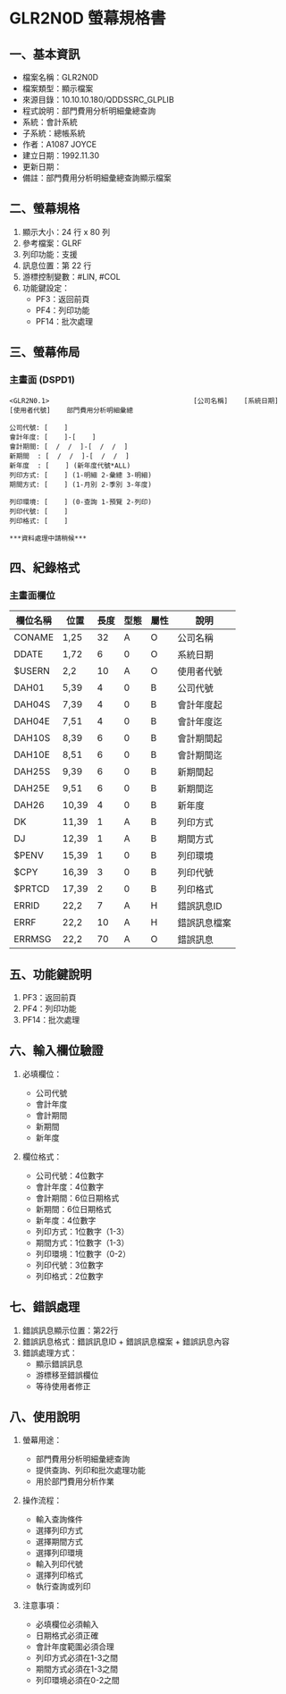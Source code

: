 # GLR2N0D 螢幕規格書

## 一、基本資訊
- 檔案名稱：GLR2N0D
- 檔案類型：顯示檔案
- 來源目錄：10.10.10.180/QDDSSRC_GLPLIB
- 程式說明：部門費用分析明細彙總查詢
- 系統：會計系統
- 子系統：總帳系統
- 作者：A1087 JOYCE
- 建立日期：1992.11.30
- 更新日期：
- 備註：部門費用分析明細彙總查詢顯示檔案

## 二、螢幕規格
1. 顯示大小：24 行 x 80 列
2. 參考檔案：GLRF
3. 列印功能：支援
4. 訊息位置：第 22 行
5. 游標控制變數：#LIN, #COL
6. 功能鍵設定：
   - PF3：返回前頁
   - PF4：列印功能
   - PF14：批次處理

## 三、螢幕佈局

### 主畫面 (DSPD1)
```
<GLR2N0.1>                                    [公司名稱]    [系統日期]
[使用者代號]    部門費用分析明細彙總

公司代號: [    ]
會計年度: [    ]-[    ]
會計期間: [  /  /  ]-[  /  /  ]
新期間  : [  /  /  ]-[  /  /  ]
新年度  : [    ] (新年度代號*ALL)
列印方式: [    ] (1-明細 2-彙總 3-明細)
期間方式: [    ] (1-月別 2-季別 3-年度)

列印環境: [    ] (0-查詢 1-預覽 2-列印)
列印代號: [    ]
列印格式: [    ]

***資料處理中請稍候***
```

## 四、紀錄格式

### 主畫面欄位
| 欄位名稱 | 位置 | 長度 | 型態 | 屬性 | 說明 |
|---------|------|------|------|------|------|
| CONAME | 1,25 | 32 | A | O | 公司名稱 |
| DDATE | 1,72 | 6 | 0 | O | 系統日期 |
| $USERN | 2,2 | 10 | A | O | 使用者代號 |
| DAH01 | 5,39 | 4 | 0 | B | 公司代號 |
| DAH04S | 7,39 | 4 | 0 | B | 會計年度起 |
| DAH04E | 7,51 | 4 | 0 | B | 會計年度迄 |
| DAH10S | 8,39 | 6 | 0 | B | 會計期間起 |
| DAH10E | 8,51 | 6 | 0 | B | 會計期間迄 |
| DAH25S | 9,39 | 6 | 0 | B | 新期間起 |
| DAH25E | 9,51 | 6 | 0 | B | 新期間迄 |
| DAH26 | 10,39 | 4 | 0 | B | 新年度 |
| DK | 11,39 | 1 | A | B | 列印方式 |
| DJ | 12,39 | 1 | A | B | 期間方式 |
| $PENV | 15,39 | 1 | 0 | B | 列印環境 |
| $CPY | 16,39 | 3 | 0 | B | 列印代號 |
| $PRTCD | 17,39 | 2 | 0 | B | 列印格式 |
| ERRID | 22,2 | 7 | A | H | 錯誤訊息ID |
| ERRF | 22,2 | 10 | A | H | 錯誤訊息檔案 |
| ERRMSG | 22,2 | 70 | A | O | 錯誤訊息 |

## 五、功能鍵說明
1. PF3：返回前頁
2. PF4：列印功能
3. PF14：批次處理

## 六、輸入欄位驗證
1. 必填欄位：
   - 公司代號
   - 會計年度
   - 會計期間
   - 新期間
   - 新年度

2. 欄位格式：
   - 公司代號：4位數字
   - 會計年度：4位數字
   - 會計期間：6位日期格式
   - 新期間：6位日期格式
   - 新年度：4位數字
   - 列印方式：1位數字（1-3）
   - 期間方式：1位數字（1-3）
   - 列印環境：1位數字（0-2）
   - 列印代號：3位數字
   - 列印格式：2位數字

## 七、錯誤處理
1. 錯誤訊息顯示位置：第22行
2. 錯誤訊息格式：錯誤訊息ID + 錯誤訊息檔案 + 錯誤訊息內容
3. 錯誤處理方式：
   - 顯示錯誤訊息
   - 游標移至錯誤欄位
   - 等待使用者修正

## 八、使用說明
1. 螢幕用途：
   - 部門費用分析明細彙總查詢
   - 提供查詢、列印和批次處理功能
   - 用於部門費用分析作業

2. 操作流程：
   - 輸入查詢條件
   - 選擇列印方式
   - 選擇期間方式
   - 選擇列印環境
   - 輸入列印代號
   - 選擇列印格式
   - 執行查詢或列印

3. 注意事項：
   - 必填欄位必須輸入
   - 日期格式必須正確
   - 會計年度範圍必須合理
   - 列印方式必須在1-3之間
   - 期間方式必須在1-3之間
   - 列印環境必須在0-2之間 